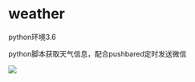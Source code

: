 # weather

python环境3.6

python脚本获取天气信息，配合pushbared定时发送微信

![](https://ws1.sinaimg.cn/large/9f723435ly1fx6iwrkwi9j20et0bfglx.jpg)